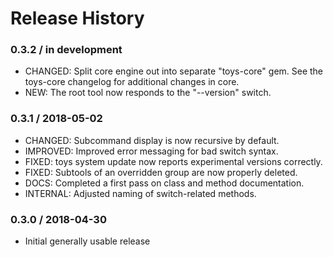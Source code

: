 # Release History

### 0.3.2 / in development

* CHANGED: Split core engine out into separate "toys-core" gem. See the
  toys-core changelog for additional changes in core.
* NEW: The root tool now responds to the "--version" switch.

### 0.3.1 / 2018-05-02

* CHANGED: Subcommand display is now recursive by default.
* IMPROVED: Improved error messaging for bad switch syntax.
* FIXED: toys system update now reports experimental versions correctly.
* FIXED: Subtools of an overridden group are now properly deleted.
* DOCS: Completed a first pass on class and method documentation.
* INTERNAL: Adjusted naming of switch-related methods.

### 0.3.0 / 2018-04-30

* Initial generally usable release
